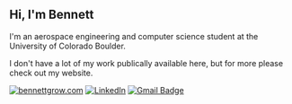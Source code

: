## Hi, I'm Bennett
I'm an aerospace engineering and computer science student at the University of Colorado Boulder.

I don't have a lot of my work publically available here, but for more please check out my website.

[![bennettgrow.com](https://img.shields.io/badge/bennettgrow.com-lightgrey?style=for-the-badge)](https://www.bennettgrow.com)
[![LinkedIn](https://img.shields.io/badge/-LinkedIn-0077B5?style=for-the-badge&logo=LinkedIn&logoColor=white)](https://www.linkedin.com/in/bennettgrow/)
[![Gmail Badge](https://img.shields.io/badge/-Mail-c14438?style=for-the-badge&logo=Gmail&logoColor=white&link=mailto:bennettgrow@gmail.com)](mailto:bennettgrow@gmail.com)




